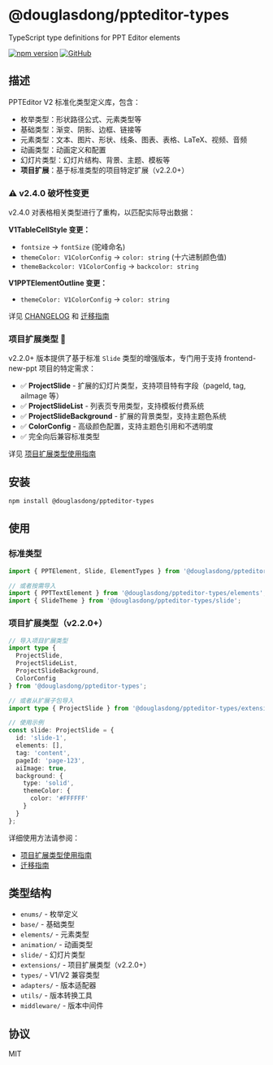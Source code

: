 # @douglasdong/ppteditor-types

TypeScript type definitions for PPT Editor elements

[![npm version](https://badge.fury.io/js/%40douglasdong%2Fppteditor-types.svg)](https://www.npmjs.com/package/@douglasdong/ppteditor-types)
[![GitHub](https://img.shields.io/github/license/Xeonice/ppteditor-types)](https://github.com/Xeonice/ppteditor-types/blob/main/LICENSE)

## 描述

PPTEditor V2 标准化类型定义库，包含：

- 枚举类型：形状路径公式、元素类型等
- 基础类型：渐变、阴影、边框、链接等
- 元素类型：文本、图片、形状、线条、图表、表格、LaTeX、视频、音频
- 动画类型：动画定义和配置
- 幻灯片类型：幻灯片结构、背景、主题、模板等
- **项目扩展**：基于标准类型的项目特定扩展（v2.2.0+）

### ⚠️ v2.4.0 破坏性变更

v2.4.0 对表格相关类型进行了重构，以匹配实际导出数据：

**V1TableCellStyle 变更：**
- `fontsize` → `fontSize` (驼峰命名)
- `themeColor: V1ColorConfig` → `color: string` (十六进制颜色值)
- `themeBackcolor: V1ColorConfig` → `backcolor: string`

**V1PPTElementOutline 变更：**
- `themeColor: V1ColorConfig` → `color: string`

详见 [CHANGELOG](./CHANGELOG.md) 和 [迁移指南](./MIGRATION.md)

### 项目扩展类型 🎉

v2.2.0+ 版本提供了基于标准 `Slide` 类型的增强版本，专门用于支持 frontend-new-ppt 项目的特定需求：

- ✅ **ProjectSlide** - 扩展的幻灯片类型，支持项目特有字段（pageId, tag, aiImage 等）
- ✅ **ProjectSlideList** - 列表页专用类型，支持模板付费系统
- ✅ **ProjectSlideBackground** - 扩展的背景类型，支持主题色系统
- ✅ **ColorConfig** - 高级颜色配置，支持主题色引用和不透明度
- ✅ 完全向后兼容标准类型

详见 [项目扩展类型使用指南](./PROJECT_EXTENSIONS.md)

## 安装

```bash
npm install @douglasdong/ppteditor-types
```

## 使用

### 标准类型

```typescript
import { PPTElement, Slide, ElementTypes } from '@douglasdong/ppteditor-types';

// 或者按需导入
import { PPTTextElement } from '@douglasdong/ppteditor-types/elements';
import { SlideTheme } from '@douglasdong/ppteditor-types/slide';
```

### 项目扩展类型（v2.2.0+）

```typescript
// 导入项目扩展类型
import type {
  ProjectSlide,
  ProjectSlideList,
  ProjectSlideBackground,
  ColorConfig
} from '@douglasdong/ppteditor-types';

// 或者从扩展子包导入
import type { ProjectSlide } from '@douglasdong/ppteditor-types/extensions';

// 使用示例
const slide: ProjectSlide = {
  id: 'slide-1',
  elements: [],
  tag: 'content',
  pageId: 'page-123',
  aiImage: true,
  background: {
    type: 'solid',
    themeColor: {
      color: '#FFFFFF'
    }
  }
};
```

详细使用方法请参阅：
- [项目扩展类型使用指南](./PROJECT_EXTENSIONS.md)
- [迁移指南](./MIGRATION.md)

## 类型结构

- `enums/` - 枚举定义
- `base/` - 基础类型
- `elements/` - 元素类型
- `animation/` - 动画类型
- `slide/` - 幻灯片类型
- `extensions/` - 项目扩展类型（v2.2.0+）
- `types/` - V1/V2 兼容类型
- `adapters/` - 版本适配器
- `utils/` - 版本转换工具
- `middleware/` - 版本中间件

## 协议

MIT